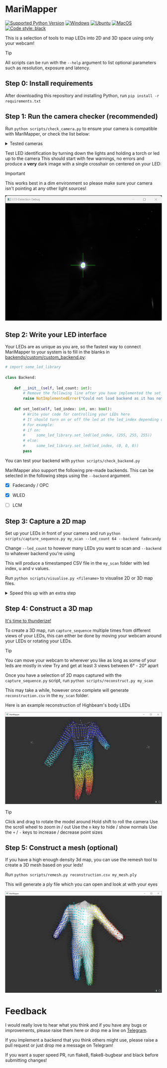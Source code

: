 # MariMapper

[![Supported Python Version](https://img.shields.io/badge/python-3.9%20%7C%203.10%20%7C%203.11-blue)]()
[![Windows](https://github.com/TheMariday/MariMapper/actions/workflows/test_windows.yml/badge.svg)](https://github.com/TheMariday/MariMapper/actions/workflows/test_windows.yml)
[![Ubuntu](https://github.com/TheMariday/MariMapper/actions/workflows/test_ubuntu.yml/badge.svg)](https://github.com/TheMariday/MariMapper/actions/workflows/test_ubuntu.yml)
[![MacOS](https://github.com/TheMariday/MariMapper/actions/workflows/test_mac.yml/badge.svg)](https://github.com/TheMariday/MariMapper/actions/workflows/test_mac.yml)
[![Code style: black](https://img.shields.io/badge/code%20style-black-000000.svg)](https://github.com/psf/black)

This is a selection of tools to map LEDs into 2D and 3D space using only your webcam!

> [!TIP]
> All scripts can be run with the `--help` argument to list optional parameters such as resolution, exposure and latency.

## Step 0: Install requirements

After downloading this repository and installing Python, run `pip install -r requirements.txt`

## Step 1: Run the camera checker (recommended)

Run `python scripts/check_camera.py` to ensure your camera is compatible with MariMapper, or check the list below:

<details>

<summary>Tested cameras</summary>

- [x] HP Webcam HD 4310 - settings may not revert
- [x] Logitech c920 - Works perfectly
- [ ] Alienware built in webcam - cannot set exposure times due to custom V4L2 controls

</details>

Test LED identification by turning down the lights and holding a torch or led up to the camera
This should start with few warnings, no errors and produce a **very** dark image
with a single crosshair on centered on your LED:

> [!IMPORTANT]
> This works best in a dim environment so please make sure your camera isn't pointing at any other light sources!

![alt text](docs/images/camera_check.png "Camera Check window")

## Step 2: Write your LED interface

Your LEDs are as unique as you are,
so the fastest way to connect MariMapper to your system is to fill in the blanks
in [backends/custom/custom_backend.py](backends/custom/custom_backend.py):

```python
# import some_led_library

class Backend:

    def __init__(self, led_count: int):
        # Remove the following line after you have implemented the set_led function!
        raise NotImplementedError("Could not load backend as it has not been implemented, go implement it!")

    def set_led(self, led_index: int, on: bool):
        # Write your code for controlling your LEDs here
        # It should turn on or off the led at the led_index depending on the "on" variable
        # For example:
        # if on:
        #     some_led_library.set_led(led_index, (255, 255, 255))
        # else:
        #     some_led_library.set_led(led_index, (0, 0, 0))
        pass

```

You can test your backend with `python scripts/check_backend.py`

MariMapper also support the following pre-made backends. This can be selected in the following steps using the `--backend`
argument.

- [x] Fadecandy / OPC
- [x] WLED
- [ ] LCM


## Step 3: Capture a 2D map

Set up your LEDs in front of your camera and
run `python scripts/capture_sequence.py my_scan --led_count 64 --backend fadecandy`

Change `--led_count` to however many LEDs you want to scan and `--backend` to whatever backend you're using

This will produce a timestamped CSV file in the `my_scan` folder with led index, u and v values.

Run `python scripts/visualise.py <filename>` to visualise 2D or 3D map files.

<details>

<summary>Speed this up with an extra step</summary>

Place one of your addressable LEDs in front of your camera

Run `python scripts/check_latency.py --backend fadecandy`

Change `--backend` to whatever backend you're using.

Once complete, the recommended latency will be listed in the console in milliseconds.
This can be used in `capture_sequence.py` using the `--latency` argument to speed up scans

</details>

## Step 4: Construct a 3D map

[It's time to thunderize!](https://youtu.be/-5KJiHc3Nuc?t=121)

To create a 3D map, run `capture_sequence` multiple times from different views of your LEDs,
this can either be done by moving your webcam around your LEDs or rotating your LEDs.

> [!TIP]
> You can move your webcam to wherever you like as long as some of your leds are mostly in view
> Try and get at least 3 views between 6° - 20° apart

Once you have a selection of 2D maps captured with the `capture_sequence.py` script,
run `python scripts/reconstruct.py my_scan`

This may take a while, however once complete will generate `reconstruction.csv` in the `my_scan` folder.

Here is an example reconstruction of Highbeam's body LEDs

![alt text](docs/images/reconstruct_with_normals_and_strips.png "Highbeam LED reconstruction")

> [!TIP]
> Click and drag to rotate the model around
> Hold shift to roll the camera
> Use the scroll wheel to zoom in / out
> Use the `n` key to hide / show normals
> Use the `+` / `-` keys to increase / decrease point sizes

## Step 5: Construct a mesh (optional)

If you have a high enough density 3d map, you can use the remesh tool to create a 3D mesh based on your leds!

Run `python scripts/remesh.py reconstruction.csv my_mesh.ply`

This will generate a ply file which you can open and look at with your eyes

![alt text](docs/images/remesh_with_normals.png "Highbeam LED mesh reconstruction")

# Feedback

I would really love to hear what you think and if you have any bugs or improvements, please raise them here or drop me a
line on [Telegram](https://t.me/themariday).

If you implement a backend that you think others might use, please raise a pull request or just drop me a message on
Telegram!

If you want a super speed PR, run flake8, flake8-bugbear and black before submitting changes!
